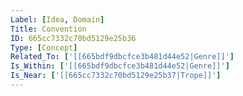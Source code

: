 ```yaml
---
Label: [Idea, Domain]
Title: Convention
ID: 665cc7332c70bd5129e25b36
Type: [Concept]
Related_To: ['[[665bdf9dbcfce3b481d44e52|Genre]]']
Is_Within: ['[[665bdf9dbcfce3b481d44e52|Genre]]']
Is_Near: ['[[665cc7332c70bd5129e25b37|Trope]]']
---
```


